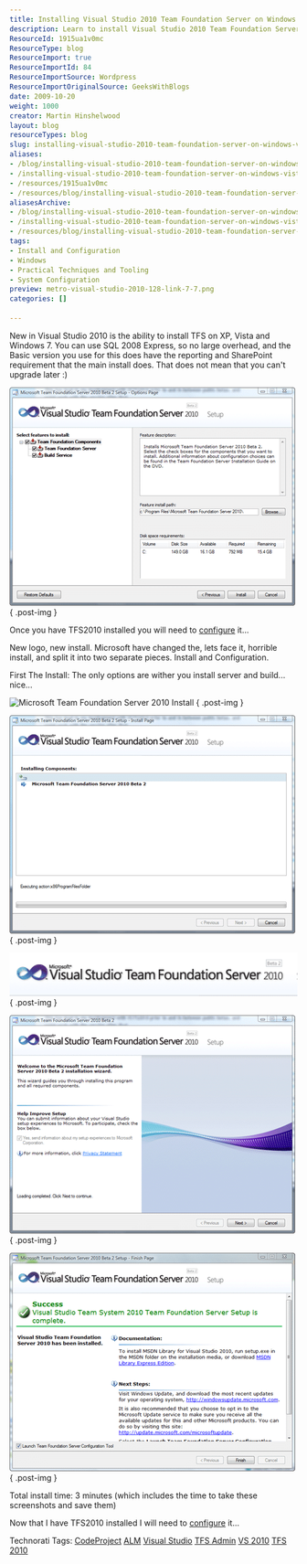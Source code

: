 ```yaml
---
title: Installing Visual Studio 2010 Team Foundation Server on Windows Vista in 3 minutes
description: Learn to install Visual Studio 2010 Team Foundation Server on Windows Vista in just 3 minutes. Simplify your setup with our step-by-step guide!
ResourceId: 1915ua1v0mc
ResourceType: blog
ResourceImport: true
ResourceImportId: 84
ResourceImportSource: Wordpress
ResourceImportOriginalSource: GeeksWithBlogs
date: 2009-10-20
weight: 1000
creator: Martin Hinshelwood
layout: blog
resourceTypes: blog
slug: installing-visual-studio-2010-team-foundation-server-on-windows-vista-in-3-minutes
aliases:
- /blog/installing-visual-studio-2010-team-foundation-server-on-windows-vista-in-3-minutes
- /installing-visual-studio-2010-team-foundation-server-on-windows-vista-in-3-minutes
- /resources/1915ua1v0mc
- /resources/blog/installing-visual-studio-2010-team-foundation-server-on-windows-vista-in-3-minutes
aliasesArchive:
- /blog/installing-visual-studio-2010-team-foundation-server-on-windows-vista-in-3-minutes
- /installing-visual-studio-2010-team-foundation-server-on-windows-vista-in-3-minutes
- /resources/blog/installing-visual-studio-2010-team-foundation-server-on-windows-vista-in-3-minutes
tags:
- Install and Configuration
- Windows
- Practical Techniques and Tooling
- System Configuration
preview: metro-visual-studio-2010-128-link-7-7.png
categories: []

---
```

New in Visual Studio 2010 is the ability to install TFS on XP, Vista and Windows 7. You can use SQL 2008 Express, so no large overhead, and the Basic version you use for this does have the reporting and SharePoint requirement that the main install does. That does not mean that you can't upgrade later :)

![image](images/InstallingVisualStudio2010TeamFoundation_B5ED-image_-6-6.png)
{ .post-img }

Once you have TFS2010 installed you will need to [configure](http://blog.hinshelwood.com/archive/2009/10/20/configuring-visual-studio-2010-team-foundation-server-on-vista-in.aspx) it...

New logo, new install. Microsoft have changed the, lets face it, horrible install, and split it into two separate pieces. Install and Configuration.

First The Install: The only options are wither you install server and build... nice...

![Microsoft Team Foundation Server 2010 Install](images/InstallingVisualStudio2010TeamFoundation_B5ED-image_1.png)
{ .post-img }

![Microsoft Team Foundation Server 2010 Install - Start Page](images/InstallingVisualStudio2010TeamFoundation_B5ED-image_-2-2-2.png)
{ .post-img }

![Microsoft Team Foundation Server 2010 Install - Options Page](images/InstallingVisualStudio2010TeamFoundation_B5ED-image_-3-3-3.png)
{ .post-img }

![Microsoft Team Foundation Server 2010 Install - Install Page](images/InstallingVisualStudio2010TeamFoundation_B5ED-image_-4-4-4.png)
{ .post-img }

![Microsoft Team Foundation Server 2010 Install - Finish Page](images/InstallingVisualStudio2010TeamFoundation_B5ED-image_-5-5-5.png)
{ .post-img }

Total install time: 3 minutes (which includes the time to take these screenshots and save them)

Now that I have TFS2010 installed I will need to [configure](http://blog.hinshelwood.com/archive/2009/10/20/configuring-visual-studio-2010-team-foundation-server-on-vista-in.aspx) it...

Technorati Tags: [CodeProject](http://technorati.com/tags/CodeProject) [ALM](http://technorati.com/tags/ALM) [Visual Studio](http://technorati.com/tags/Visual+Studio) [TFS Admin](http://technorati.com/tags/TFS+Admin) [VS 2010](http://technorati.com/tags/VS+2010) [TFS 2010](http://technorati.com/tags/TFS+2010)
